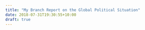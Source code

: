 ```yaml
---
title: "My Branch Report on the Global Political Situation"
date: 2018-07-31T19:30:55+10:00
draft: true
---
```


